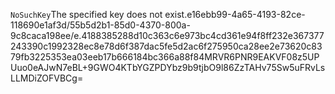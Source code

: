 <?xml version="1.0" encoding="UTF-8"?>
<Error><Code>NoSuchKey</Code><Message>The specified key does not exist.</Message><Key>e16ebb99-4a65-4193-82ce-118690e1af3d/55b5d2b1-85d0-4370-800a-9c8caca198ee/e.4188385288d10c363c6e973bc4cd361e94f8ff232e367377243390c1992328ec8e78d6f387dac5fe5d2ac6f275950ca28ee2e73620c8379fb3225353ea03eeb17b666184bc366a88f8</Key><RequestId>4MRVR6PNR9EAKVF0</RequestId><HostId>8z5UPUuo0eAJwN7eBL+9GWO4KTbYGZPDYbz9b9tjbO9l86ZzTAHv75Sw5uFRvLsLLMDiZOFVBCg=</HostId></Error>